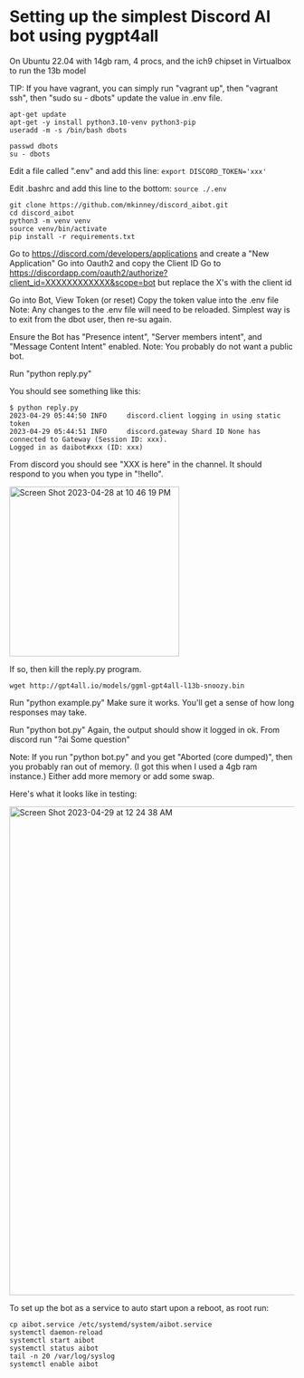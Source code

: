 # Setting up the simplest Discord AI bot using pygpt4all

On Ubuntu 22.04 with 14gb ram, 4 procs, and the ich9 chipset in Virtualbox to run the 13b model

TIP: If you have vagrant, you can simply run "vagrant up", then "vagrant ssh", then "sudo su - dbots" update the value in .env file.

```
apt-get update
apt-get -y install python3.10-venv python3-pip
useradd -m -s /bin/bash dbots

passwd dbots
su - dbots
```

Edit a file called ".env" and add this line:
`export DISCORD_TOKEN='xxx'`

Edit .bashrc and add this line to the bottom:
`source ./.env`

```
git clone https://github.com/mkinney/discord_aibot.git
cd discord_aibot
python3 -m venv venv
source venv/bin/activate
pip install -r requirements.txt
```

Go to https://discord.com/developers/applications and create a "New Application"
Go into Oauth2 and copy the Client ID
Go to https://discordapp.com/oauth2/authorize?client_id=XXXXXXXXXXXX&scope=bot
but replace the X's with the client id

Go into Bot, View Token (or reset)
Copy the token value into the .env file
Note: Any changes to the .env file will need to be reloaded. Simplest way is to exit from the dbot user, then re-su again.

Ensure the Bot has "Presence intent", "Server members intent", and "Message Content Intent" enabled.
Note: You probably do not want a public bot.

Run "python reply.py"

You should see something like this:

```
$ python reply.py
2023-04-29 05:44:50 INFO     discord.client logging in using static token
2023-04-29 05:44:51 INFO     discord.gateway Shard ID None has connected to Gateway (Session ID: xxx).
Logged in as daibot#xxx (ID: xxx)
```

From discord you should see "XXX is here" in the channel.
It should respond to you when you type in "!hello".

<img width="300" alt="Screen Shot 2023-04-28 at 10 46 19 PM" src="https://user-images.githubusercontent.com/2219838/235289717-383ccf45-ac8b-4179-a786-cd980e33076f.png">


If so, then kill the reply.py program.

```
wget http://gpt4all.io/models/ggml-gpt4all-l13b-snoozy.bin
```

Run "python example.py"
Make sure it works.
You'll get a sense of how long responses may take.


Run "python bot.py"
Again, the output should show it logged in ok.
From discord run "?ai Some question"

Note: If you run "python bot.py" and you get "Aborted (core dumped)", then you probably ran out of memory. (I got this when I used a 4gb ram instance.)
Either add more memory or add some swap.

Here's what it looks like in testing:

<img width="863" alt="Screen Shot 2023-04-29 at 12 24 38 AM" src="https://user-images.githubusercontent.com/2219838/235289796-422d86d7-b7e9-4934-a6a9-a601091fd382.png">

To set up the bot as a service to auto start upon a reboot, as root run:

```
cp aibot.service /etc/systemd/system/aibot.service
systemctl daemon-reload
systemctl start aibot
systemctl status aibot
tail -n 20 /var/log/syslog
systemctl enable aibot
```

